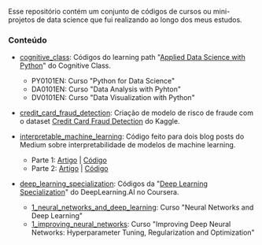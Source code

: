 Esse repositório contém um conjunto de códigos de cursos ou mini-projetos de data science que fui realizando ao longo dos meus estudos.

### Conteúdo

- [cognitive_class](https://github.com/jessicalfr/data_science_studies/tree/master/cognitive_class): Códigos do learning path "[Applied Data Science with Python](https://cognitiveclass.ai/learn/data-science-with-python)" do Cognitive Class.
    - PY0101EN: Curso "Python for Data Science"
    - DA0101EN: Curso "Data Analysis with Pyhton"
    - DV0101EN: Curso "Data Visualization with Python"

- [credit_card_fraud_detection](https://github.com/jessicalfr/data_science_studies/tree/master/credit_card_fraud_detection): Criação de modelo de risco de fraude com o dataset [Credit Card Fraud Detection](https://www.kaggle.com/mlg-ulb/creditcardfraud) do Kaggle.

- [interpretable_machine_learning](https://github.com/jessicalfr/data_science_studies/tree/master/interpretable_machine_learning): Código feito para dois blog posts do Medium sobre interpretabilidade de modelos de machine learning.
    - Parte 1: [Artigo](https://medium.com/rladiesbh/interpreta%C3%A7%C3%A3o-de-modelos-de-machine-learning-no-r-a1a63f3a74b6) | [Código](https://github.com/jessicalfr/data_science_studies/blob/master/interpretable_machine_learning/iml_part1.ipynb)
    - Parte 2: [Artigo](https://medium.com/rladiesbh/interpreta%C3%A7%C3%A3o-de-modelos-de-machine-learning-no-r-parte-2-3dcab8cf51db) | [Código](https://github.com/jessicalfr/data_science_studies/blob/master/interpretable_machine_learning/iml_part2.ipynb)

- [deep_learning_specialization](https://github.com/jessicalfr/data_science_studies/tree/master/deep_learning_specialization): Códigos da "[Deep Learning Specialization](https://www.coursera.org/specializations/deep-learning)" do DeepLearning.AI no Coursera.
    - [1_neural_networks_and_deep_learning](https://github.com/jessicalfr/data_science_studies/tree/master/deep_learning_specialization/1_neural_networks_and_deep_learning): Curso "Neural Networks and Deep Learning"
    - [1_improving_neural_networks](https://github.com/jessicalfr/data_science_studies/tree/master/deep_learning_specialization/2_improving_neural_networks): Curso "Improving Deep Neural Networks: Hyperparameter Tuning, Regularization and Optimization"